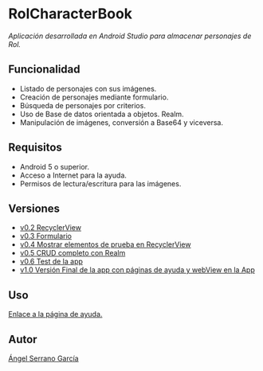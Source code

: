 # RolCharacterBook
_Aplicación desarrollada en Android Studio para almacenar personajes de Rol._

## Funcionalidad
* Listado de personajes con sus imágenes.
* Creación de personajes mediante formulario.
* Búsqueda de personajes por criterios.
* Uso de Base de datos orientada a objetos. Realm.
* Manipulación de imágenes, conversión a Base64 y viceversa.

## Requisitos
* Android 5 o superior.
* Acceso a Internet para la ayuda.
* Permisos de lectura/escritura para las imágenes.

## Versiones

* [v0.2 RecyclerView](https://github.com/kindarnakes/RolCharacterBook/releases/tag/v0.2)
* [v0.3 Formulario](https://github.com/kindarnakes/RolCharacterBook/releases/tag/v0.3)
* [v0.4 Mostrar elementos de prueba en RecyclerView](https://github.com/kindarnakes/RolCharacterBook/releases/tag/v0.4)
* [v0.5 CRUD completo con Realm](https://github.com/kindarnakes/RolCharacterBook/releases/tag/v0.5)
* [v0.6 Test de la app](https://github.com/kindarnakes/RolCharacterBook/releases/tag/v0.6)
* [v1.0 Versión Final de la app con páginas de ayuda y webView en la App](https://github.com/kindarnakes/RolCharacterBook/releases/tag/v1.0)

## Uso
[Enlace a la página de ayuda.](https://kindarnakes.github.io/RolCharacterBook/)


## Autor
 [Ángel Serrano García](https://github.com/kindarnakes)
